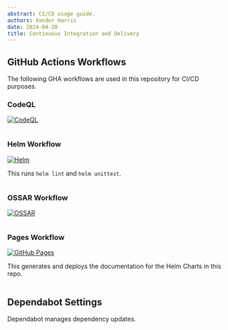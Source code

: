 ```yaml
---
abstract: CI/CD usage guide.
authors: Xander Harris
date: 2024-04-28
title: Continuous Integration and Delivery
---
```


## GitHub Actions Workflows

The following GHA workflows are used in this repository for CI/CD purposes.

### CodeQL

[![CodeQL](https://img.shields.io/github/actions/workflow/status/edwardtheharris/helm-storage-classes/codeql.yml?branch=main&style=flat-square&logoSize=auto&logo=githubactions)](https://github.com/edwardtheharris/helm-storage-classes/actions/workflows/codeql.yml)

```{autoyaml} .github/workflows/codeql.yml
```

### Helm Workflow

[![Helm](https://img.shields.io/github/actions/workflow/status/edwardtheharris/helm-storage-classes/helm.yml?branch=main&style=flat-square&logo=helm&logoColor=%230F1689&logoSize=auto&label=helm)](https://github.com/edwardtheharris/helm-storage-classes/actions/workflows/helm.yml)

This runs `helm lint` and `helm unittest`.

```{autoyaml} .github/workflows/helm.yml
```

### OSSAR Workflow

[![OSSAR](https://img.shields.io/github/actions/workflow/status/edwardtheharris/helm-storage-classes/ossar.yml?branch=main&style=flat-square&logo=githubactions&logoColor=%230F1689&logoSize=auto&label=OSSAR)](https://github.com/edwardtheharris/helm-storage-classes/actions/workflows/ossar.yml)

```{autoyaml} .github/workflows/ossar.yml
```

### Pages Workflow

[![GitHub Pages](https://img.shields.io/github/actions/workflow/status/edwardtheharris/helm-storage-classes/ossar.yml?branch=main&style=flat-square&logo=githubpages&logoColor=%23222222&logoSize=auto&label=GitHub%20Pages)](https://github.com/edwardtheharris/helm-storage-classes/actions/workflows/pages.yml)

This generates and deploys the documentation for the Helm Charts in this repo.

```{autoyaml} .github/workflows/pages.yml
```

## Dependabot Settings

Dependabot manages dependency updates.

```{autoyaml} .github/dependabot.yml
```
